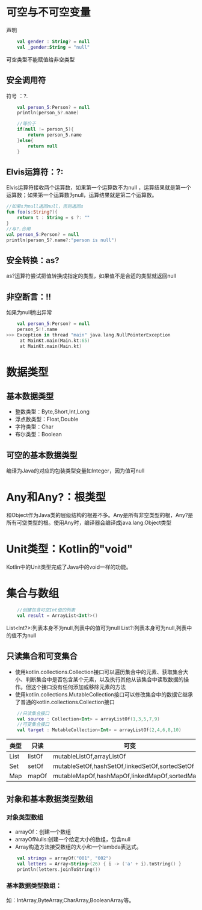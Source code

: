 # 可空与不可空变量
声明
```kotlin
    val gender : String? = null
    val _gender:String = "null"
```
可空类型不能赋值给非空类型

## 安全调用符

符号 ：?.
```kotlin
    val person_5:Person? = null
    println(person_5?.name)

    //等价于
    if(null != person_5){
        return person_5.name
    }else{
        return null
    }
```

## Elvis运算符：?:
Elvis运算符接收两个运算数，如果第一个运算数不为null ，运算结果就是第一个运算数；如果第一个运算数为null，运算结果就是第二个运算数。
```kotlin
//如果s为null返回null，否则返回s
fun foo(s:String?){
    return t : String = s ?: ""
}
//与?.合用
val person_5:Person? = null
println(person_5?.name?:"person is null")
```

## 安全转换：as?
as?运算符尝试把值转换成指定的类型，如果值不是合适的类型就返回null

## 非空断言：!!
如果为null抛出异常
```kotlin
    val person_5:Person? = null
    person_5!!.name
>>> Exception in thread "main" java.lang.NullPointerException
	 at MainKt.main(Main.kt:65)
	 at MainKt.main(Main.kt)
```

# 数据类型
## 基本数据类型
- 整数类型：Byte,Short,Int,Long
- 浮点数类型：Float,Double
- 字符类型：Char
- 布尔类型：Boolean

## 可空的基本数据类型
编译为Java的对应的包装类型变量如Integer，因为值可null

# Any和Any?：根类型
和Object作为Java类的层级结构的根差不多。Any是所有非空类型的根，Any?是所有可空类型的根。使用Any时，编译器会编译成java.lang.Object类型

# Unit类型：Kotlin的"void"
Kotlin中的Unit类型完成了Java中的void一样的功能。

# 集合与数组
```kotlin
    //创建包含可空Int值的列表
    val result = ArrayList<Int?>()
```
List<Int?>:列表本身不为null,列表中的值可为null
List<Int>?:列表本身可为null,列表中的值不为null

## 只读集合和可变集合
- 使用kotlin.collections.Collection接口可以遍历集合中的元素、获取集合大小、判断集合中是否包含某个元素，以及执行其他从该集合中读取数据的操作。但这个接口没有任何添加或移除元素的方法
- 使用kotlin.collections.MutableCollection接口可以修改集合中的数据它继承了普通的kotlin.collections.Collection接口
```kotlin
    //只读集合接口
    val source : Collection<Int> = arrayListOf(1,3,5,7,9)
    //可变集合接口
    val target : MutableCollection<Int> = arrayListOf(2,4,6,8,10)
```
|类型|只读|可变|
|-|-|-|
|List|listOf|mutableListOf,arrayListOf|
|Set|setOf|mutableSetOf,hashSetOf,linkedSetOf,sortedSetOf|
|Map|mapOf|mutableMapOf,hashMapOf,linkedMapOf,sortedMapOf|

## 对象和基本数据类型数组
### 对象类型数组
- arrayOf：创建一个数组
- arrayOfNulls:创建一个给定大小的数组，包含null
- Array构造方法接受数组的大小和一个lambda表达式。
```kotlin
    val strings = arrayOf("001", "002")
    val letters = Array<String>(26) { i -> ('a' + i).toString() }
    println(letters.joinToString())
```

### 基本数据类型数组：
如：IntArray,ByteArray,CharArray,BooleanArray等。